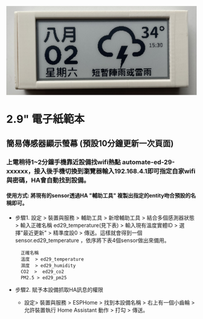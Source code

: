 ![081733](/ED_29/image/B8AD097F.jpg)

# 2.9" 電子紙範本
## 簡易傳感器顯示螢幕 (預設10分鐘更新一次頁面)
### 上電稍待1~2分鐘手機靠近設備找wifi熱點 automate-ed-29-xxxxxx，接入後手機切換到瀏覽器輸入192.168.4.1即可指定自家wifi與密碼，HA會自動找到設備。
#### 使用方式: 將現有的sensor透過HA "輔助工具" 複製出指定的entity吻合預設的名稱即可。 

- 步驟1. 設定 > 裝置與服務 > 輔助工具 > 新增輔助工具 > 結合多個感測器狀態 > 輸入正確名稱 ed29_temperature(見下表) > 輸入現有溫度實體ID > 選擇"最近更新" > 精準度設0 > 傳送。這樣就會得到一個sensor.ed29_temperature ，依序將下表4個sensor做出來備用。

        正確名稱
        溫度  > ed29_temperature 
        濕度  > ed29_humidity  
        CO2  >  ed29_co2   
        PM2.5 > ed29_pm25
  
- 步驟2. 賦予本設備抓取HA訊息的權限
  * 設定> 裝置與服務 > ESPHome > 找到本設備名稱 > 右上有一個小齒輪 >  允許裝置執行 Home Assistant 動作 > 打勾  > 傳送。


